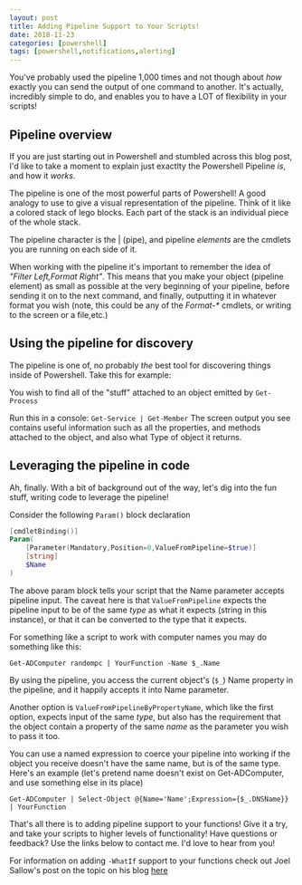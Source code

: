 ```yaml
---
layout: post
title: Adding Pipeline Support to Your Scripts!
date: 2018-11-23
categories: [powershell]
tags: [powershell,notifications,alerting]
---
```


You've probably used the pipeline 1,000 times and not though about _how_ exactly you can send the output of one command to another. It's actually, incredibly simple to do, and enables you to have a LOT of flexibility in your scripts!

## Pipeline overview

If you are just starting out in Powershell and stumbled across this blog post, I'd like to take a moment to explain just exactlty the Powershell Pipeline _is_, and how it _works_.

The pipeline is one of the most powerful parts of Powershell! A good analogy to use to give a visual representation of the pipeline. Think of it like a colored stack of lego blocks. Each part of the stack is an individual piece of the whole stack.

The pipeline character is the | (pipe), and pipeline _elements_ are the cmdlets you are running on each side of it.

When working with the pipeline it's important to remember the idea of _"Filter Left,Format Right"_. This means that you make your object (pipeline element) as small as possible at the very beginning of your pipeline, before sending it on to the next command, and finally, outputting it in whatever format you wish (note, this could be any of the _Format-*_ cmdlets, or writing to the screen or a file,etc.)

## Using the pipeline for discovery

The pipeline is one of, no probably _the_ best tool for discovering things inside of Powershell. Take this for example:

You wish to find all of the "stuff" attached to an object emitted by `Get-Process`

Run this in a console: `Get-Service | Get-Member`
The screen output you see contains useful information such as all the properties, and methods attached to the object, and also what Type of object it returns.

## Leveraging the pipeline in code

Ah, finally. With a bit of background out of the way, let's dig into the fun stuff, writing code to leverage the pipeline!

Consider the following `Param()` block declaration

```powershell
[cmdletBinding()]
Param(
    [Parameter(Mandatory,Position=0,ValueFromPipeline=$true)]
    [string]
    $Name
)
```

The above param block tells your script that the Name parameter accepts pipeline input. The caveat here is that `ValueFromPipeline` expects the pipeline input to be of the same _type_ as what it expects (string in this instance), or that it can be converted to the type that it expects.

For something like a script to work with computer names you may do something like this:

`Get-ADComputer randompc | YourFunction -Name $_.Name`

By using the pipeline, you access the current object's (`$_`) Name property in the pipeline, and it happily accepts it into Name parameter.

Another option is `ValueFromPipelineByPropertyName`, which like the first option, expects input of the same _type_, but also has the requirement that the object contain a property of the same _name_ as the parameter you wish to pass it too.

You can use a named expression to coerce your pipeline into working if the object you receive doesn't have the same name, but is of the same type. Here's an example (let's pretend name doesn't exist on Get-ADComputer, and use something else in its place)

`Get-ADComputer | Select-Object @{Name='Name';Expression={$_.DNSName}} | YourFunction`

That's all there is to adding pipeline support to your functions! Give it a try, and take your scripts to higher levels of functionality! Have questions or feedback? Use the links below to contact me. I'd love to hear from you!

For information on adding `-WhatIf` support to your functions check out Joel Sallow's post on the topic on his blog [here](INSERT_LINK_HERE)